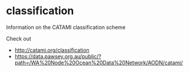 classification
==============

Information on the CATAMI classification scheme

Check out 
- http://catami.org/classification
- https://data.pawsey.org.au/public/?path=/WA%20Node%20Ocean%20Data%20Network/AODN/catami/
